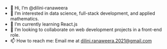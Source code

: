 - 👋 Hi, I’m @dilini-ranaweera
- 👀 I’m interested in data science, full-stack development, and applied mathematics.
- 🌱 I’m currently learning React.js
- 💞️ I’m looking to collaborate on web development projects in a front-end role.
- 📫 How to reach me: Email me at dilini.ranaweera.2021@gmail.com

<!---
dilini-ranaweera/dilini-ranaweera is a ✨ special ✨ repository because its `README.md` (this file) appears on your GitHub profile.
You can click the Preview link to take a look at your changes.
--->
